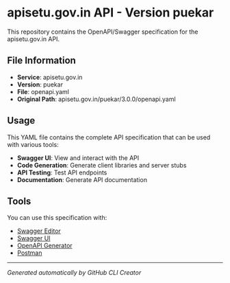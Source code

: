 # apisetu.gov.in API - Version puekar

This repository contains the OpenAPI/Swagger specification for the apisetu.gov.in API.

## File Information

- **Service**: apisetu.gov.in
- **Version**: puekar
- **File**: openapi.yaml
- **Original Path**: apisetu.gov.in/puekar/3.0.0/openapi.yaml

## Usage

This YAML file contains the complete API specification that can be used with various tools:

- **Swagger UI**: View and interact with the API
- **Code Generation**: Generate client libraries and server stubs
- **API Testing**: Test API endpoints
- **Documentation**: Generate API documentation

## Tools

You can use this specification with:

- [Swagger Editor](https://editor.swagger.io/)
- [Swagger UI](https://swagger.io/tools/swagger-ui/)
- [OpenAPI Generator](https://openapi-generator.tech/)
- [Postman](https://www.postman.com/)

---

*Generated automatically by GitHub CLI Creator*
